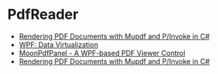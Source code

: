 # PdfReader

- [Rendering PDF Documents with Mupdf and P/Invoke in C#](https://www.codeproject.com/articles/579878/moonpdfpanel-a-wpf-based-pdf-viewer-control#include)
- [WPF: Data Virtualization](https://www.codeproject.com/Articles/34405/WPF-Data-Virtualization)
- [MoonPdfPanel - A WPF-based PDF Viewer Control](https://www.codeproject.com/articles/579878/moonpdfpanel-a-wpf-based-pdf-viewer-control#include)
- [Rendering PDF Documents with Mupdf and P/Invoke in C#](https://www.codeproject.com/Articles/498317/Rendering-PDF-Documents-with-Mupdf-and-P-Invoke-in)
